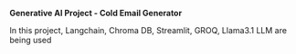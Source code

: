 **Generative AI Project - Cold Email Generator**


In this project, Langchain, Chroma DB, Streamlit, GROQ, Llama3.1 LLM are being used
